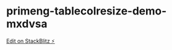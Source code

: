 # primeng-tablecolresize-demo-mxdvsa

[Edit on StackBlitz ⚡️](https://stackblitz.com/edit/primeng-tablecolresize-demo-mxdvsa)